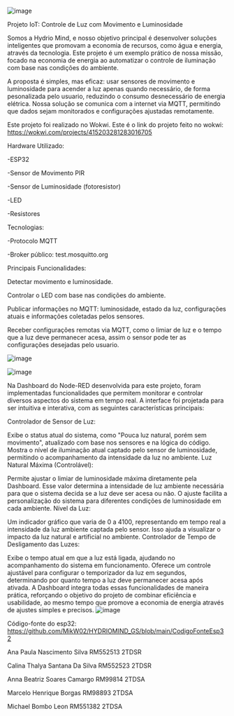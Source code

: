 
![image](https://github.com/user-attachments/assets/9b24d273-a3ec-4440-b072-1259492b40cc)



Projeto IoT: Controle de Luz com Movimento e Luminosidade


Somos a Hydrio Mind, e nosso objetivo principal é desenvolver soluções inteligentes que promovam a economia de recursos,
como água e energia, através da tecnologia. Este projeto é um exemplo prático de nossa missão,
focado na economia de energia ao automatizar o controle de iluminação com base nas condições do ambiente.

A proposta é simples, mas eficaz: usar sensores de movimento e luminosidade para acender a luz apenas quando necessário,
de forma pesonalizada pelo usuario, reduzindo o consumo desnecessário de energia elétrica. Nossa solução se comunica com a
internet via MQTT, permitindo que dados sejam monitorados e configurações ajustadas remotamente.

Este projeto foi realizado no Wokwi. Este é o link do projeto feito no wokwi:
https://wokwi.com/projects/415203281283016705



Hardware Utilizado:

-ESP32

-Sensor de Movimento PIR

-Sensor de Luminosidade (fotoresistor)

-LED

-Resistores

Tecnologias:

-Protocolo MQTT

-Broker público: test.mosquitto.org


Principais Funcionalidades:

Detectar movimento e luminosidade.

Controlar o LED com base nas condições do ambiente.

Publicar informações no MQTT: luminosidade, estado da luz, configurações atuais e informações coletadas pelos sensores.

Receber configurações remotas via MQTT, como o limiar de luz e o tempo que a luz deve permanecer acesa, assim o sensor pode ter as configurações desejadas pelo usuario.

![image](https://github.com/user-attachments/assets/270e2bf7-dfc7-401d-996c-b5c239c7199b)

![image](https://github.com/user-attachments/assets/a90696e8-77fb-48d0-84ae-de90d5f1aa5b)

Na Dashboard do Node-RED desenvolvida para este projeto, foram implementadas funcionalidades que permitem monitorar e controlar diversos aspectos do sistema em tempo real. A interface foi projetada para ser intuitiva e interativa, com as seguintes características principais:

Controlador de Sensor de Luz:

Exibe o status atual do sistema, como "Pouca luz natural, porém sem movimento", atualizado com base nos sensores e na lógica do código.
Mostra o nível de iluminação atual captado pelo sensor de luminosidade, permitindo o acompanhamento da intensidade da luz no ambiente.
Luz Natural Máxima (Controlável):

Permite ajustar o limiar de luminosidade máxima diretamente pela Dashboard. Esse valor determina a intensidade de luz ambiente necessária para que o sistema decida se a luz deve ser acesa ou não.
O ajuste facilita a personalização do sistema para diferentes condições de luminosidade em cada ambiente.
Nível da Luz:

Um indicador gráfico que varia de 0 a 4100, representando em tempo real a intensidade da luz ambiente captada pelo sensor. Isso ajuda a visualizar o impacto da luz natural e artificial no ambiente.
Controlador de Tempo de Desligamento das Luzes:

Exibe o tempo atual em que a luz está ligada, ajudando no acompanhamento do sistema em funcionamento.
Oferece um controle ajustável para configurar o temporizador da luz em segundos, determinando por quanto tempo a luz deve permanecer acesa após ativada.
A Dashboard integra todas essas funcionalidades de maneira prática, reforçando o objetivo do projeto de combinar eficiência e usabilidade, ao mesmo tempo que promove a economia de energia através de ajustes simples e precisos.
![image](https://github.com/user-attachments/assets/e1cbd44e-6258-4026-88dc-5db880b45ef8)

Código-fonte do esp32: https://github.com/MikW02/HYDRIOMIND_GS/blob/main/CodigoFonteEsp32


Ana Paula Nascimento Silva  RM552513  2TDSR

Calina Thalya Santana Da Silva RM552523 2TDSR

Anna Beatriz Soares Camargo  RM99814 2TDSA

Marcelo Henrique  Borgas  RM98893 2TDSA

Michael Bombo Leon RM551382 2TDSA


